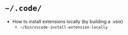 # `~/.code/`

- How to install extensions locally (by building a .vsix)
  - `~/bin/vscode-install-extension-locally`
